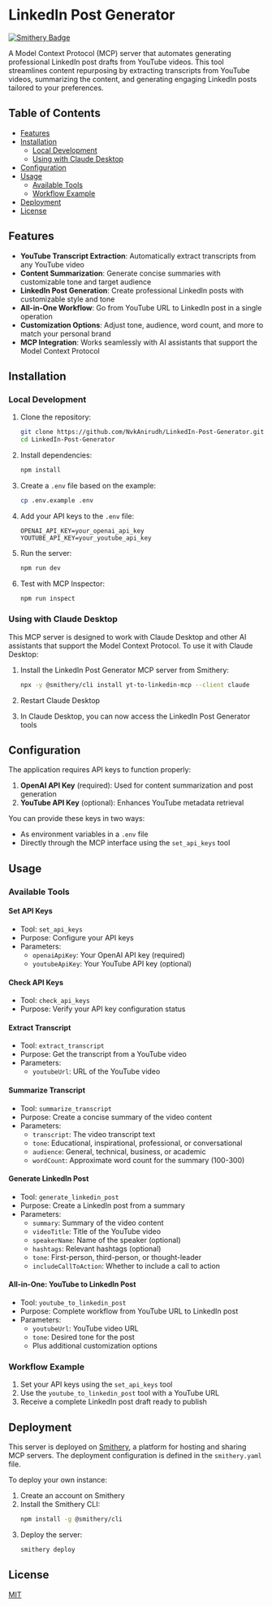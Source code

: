 # LinkedIn Post Generator

[![Smithery Badge](https://img.shields.io/badge/Deployed%20on-Smithery-blue)](https://smithery.ai)

A Model Context Protocol (MCP) server that automates generating professional LinkedIn post drafts from YouTube videos. This tool streamlines content repurposing by extracting transcripts from YouTube videos, summarizing the content, and generating engaging LinkedIn posts tailored to your preferences.

## Table of Contents
- [Features](#features)
- [Installation](#installation)
  - [Local Development](#local-development)
  - [Using with Claude Desktop](#using-with-claude-desktop)
- [Configuration](#configuration)
- [Usage](#usage)
  - [Available Tools](#available-tools)
  - [Workflow Example](#workflow-example)
- [Deployment](#deployment)
- [License](#license)

## Features

- **YouTube Transcript Extraction**: Automatically extract transcripts from any YouTube video
- **Content Summarization**: Generate concise summaries with customizable tone and target audience
- **LinkedIn Post Generation**: Create professional LinkedIn posts with customizable style and tone
- **All-in-One Workflow**: Go from YouTube URL to LinkedIn post in a single operation
- **Customization Options**: Adjust tone, audience, word count, and more to match your personal brand
- **MCP Integration**: Works seamlessly with AI assistants that support the Model Context Protocol

## Installation

### Local Development

1. Clone the repository:
   ```bash
   git clone https://github.com/NvkAnirudh/LinkedIn-Post-Generator.git
   cd LinkedIn-Post-Generator
   ```

2. Install dependencies:
   ```bash
   npm install
   ```

3. Create a `.env` file based on the example:
   ```bash
   cp .env.example .env
   ```

4. Add your API keys to the `.env` file:
   ```
   OPENAI_API_KEY=your_openai_api_key
   YOUTUBE_API_KEY=your_youtube_api_key
   ```

5. Run the server:
   ```bash
   npm run dev
   ```

6. Test with MCP Inspector:
   ```bash
   npm run inspect
   ```

### Using with Claude Desktop

This MCP server is designed to work with Claude Desktop and other AI assistants that support the Model Context Protocol. To use it with Claude Desktop:

1. Install the LinkedIn Post Generator MCP server from Smithery:
   ```bash
   npx -y @smithery/cli install yt-to-linkedin-mcp --client claude
   ```

2. Restart Claude Desktop

3. In Claude Desktop, you can now access the LinkedIn Post Generator tools

## Configuration

The application requires API keys to function properly:

1. **OpenAI API Key** (required): Used for content summarization and post generation
2. **YouTube API Key** (optional): Enhances YouTube metadata retrieval

You can provide these keys in two ways:
- As environment variables in a `.env` file
- Directly through the MCP interface using the `set_api_keys` tool

## Usage

### Available Tools

#### Set API Keys
- Tool: `set_api_keys`
- Purpose: Configure your API keys
- Parameters:
  - `openaiApiKey`: Your OpenAI API key (required)
  - `youtubeApiKey`: Your YouTube API key (optional)

#### Check API Keys
- Tool: `check_api_keys`
- Purpose: Verify your API key configuration status

#### Extract Transcript
- Tool: `extract_transcript`
- Purpose: Get the transcript from a YouTube video
- Parameters:
  - `youtubeUrl`: URL of the YouTube video

#### Summarize Transcript
- Tool: `summarize_transcript`
- Purpose: Create a concise summary of the video content
- Parameters:
  - `transcript`: The video transcript text
  - `tone`: Educational, inspirational, professional, or conversational
  - `audience`: General, technical, business, or academic
  - `wordCount`: Approximate word count for the summary (100-300)

#### Generate LinkedIn Post
- Tool: `generate_linkedin_post`
- Purpose: Create a LinkedIn post from a summary
- Parameters:
  - `summary`: Summary of the video content
  - `videoTitle`: Title of the YouTube video
  - `speakerName`: Name of the speaker (optional)
  - `hashtags`: Relevant hashtags (optional)
  - `tone`: First-person, third-person, or thought-leader
  - `includeCallToAction`: Whether to include a call to action

#### All-in-One: YouTube to LinkedIn Post
- Tool: `youtube_to_linkedin_post`
- Purpose: Complete workflow from YouTube URL to LinkedIn post
- Parameters:
  - `youtubeUrl`: YouTube video URL
  - `tone`: Desired tone for the post
  - Plus additional customization options

### Workflow Example

1. Set your API keys using the `set_api_keys` tool
2. Use the `youtube_to_linkedin_post` tool with a YouTube URL
3. Receive a complete LinkedIn post draft ready to publish

## Deployment

This server is deployed on [Smithery](https://smithery.ai), a platform for hosting and sharing MCP servers. The deployment configuration is defined in the `smithery.yaml` file.

To deploy your own instance:

1. Create an account on Smithery
2. Install the Smithery CLI:
   ```bash
   npm install -g @smithery/cli
   ```
3. Deploy the server:
   ```bash
   smithery deploy
   ```

## License

[MIT](https://github.com/NvkAnirudh/LinkedIn-Post-Generator/blob/main/LICENSE)
